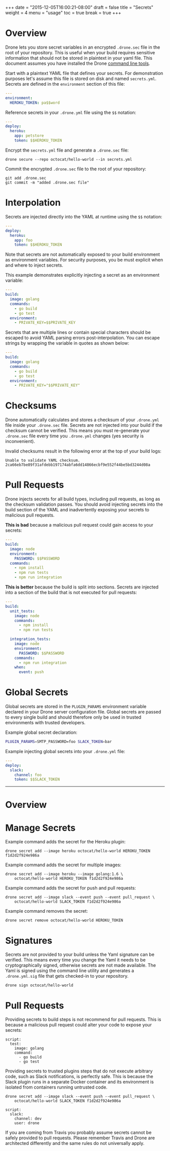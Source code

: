 +++
date = "2015-12-05T16:00:21-08:00"
draft = false
title = "Secrets"
weight = 4
menu = "usage"
toc = true
break = true
+++

# Overview

Drone lets you store secret variables in an encrypted `.drone.sec` file in the root of your repository. This is useful when your build requires sensitive information that should not be stored in plaintext in your yaml file. This document assumes you have installed the Drone [command line tools](/devs/cli).

Start with a plaintext YAML file that defines your secrets. For demonstration purposes let's assume this file is stored on disk and named `secrets.yml`. Secrets are defined in the `environment` section of this file:

```yaml
---
environment:
  HEROKU_TOKEN: pa$$word
```

Reference secrets in your `.drone.yml` file using the `$$` notation:

```yaml
---
deploy:
  heroku:
    app: petstore
    token: $$HEROKU_TOKEN
```

Encrypt the `secrets.yml` file and generate a `.drone.sec` file:

```
drone secure --repo octocat/hello-world --in secrets.yml
```

Commit the encrypted `.drone.sec` file to the root of your repository:

```
git add .drone.sec
git commit -m "added .drone.sec file"
```

# Interpolation

Secrets are injected directly into the YAML at runtime using the `$$` notation:

```yaml
---
deploy:
  heroku:
    app: foo
    token: $$HEROKU_TOKEN
```

Note that secrets are not automatically exposed to your build environment as
environment variables. For security purposes, you be must explicit when and
where to inject secrets.

This example demonstrates explicitly injecting a secret as an environment variable:

```yaml
---
build:
  image: golang
  commands:
    - go build
    - go test
  environment:
    - PRIVATE_KEY=$$PRIVATE_KEY
```

Secrets that are multiple lines or contain special characters should be escaped to
avoid YAML parsing errors post-interpolation. You can escape strings by wrapping
the variable in quotes as shown below:

```yaml
---
build:
  image: golang
  commands:
    - go build
    - go test
  environment:
    - PRIVATE_KEY="$$PRIVATE_KEY"
```

# Checksums

Drone automatically calculates and stores a checksum of your `.drone.yml` file inside your `.drone.sec` file. Secrets are not injected into your build if the checksum cannot be verified. This means you must re-generate your `.drone.sec` file every time you `.drone.yml` changes (yes security is inconvenient).

Invalid checksums result in the following error at the top of your build logs:

```
Unable to validate YAML checksum.
2ca66eb7be89f31afdebb197174abfa6dd14866ecbf9e552f44be5bd3244d08a
```

# Pull Requests

Drone injects secrets for all build types, including pull requests, as long as the checksum validation passes. You should avoid injecting secrets into the build section of the YAML and inadvertently exposing your secrets to malicious pull requests.

**This is bad** because a malicious pull request could gain access to your secrets:

```yaml
---
build:
  image: node
  environment:
    PASSWORD: $$PASSWORD
  commands:
    - npm install
    - npm run tests
    - npm run integration
```

**This is better** because the build is split into sections. Secrets are injected into a section of the build that is not executed for pull requests:

```yaml
---
build:
  unit_tests:
    image: node
    commands:
      - npm install
      - npm run tests

  integration_tests:
    image: node
    environment:
      PASSWORD: $$PASSWORD
    commands:
      - npm run integration
    when:
      event: push
```


# Global Secrets

Global secrets are stored in the `PLUGIN_PARAMS` environment variable declared in your Drone server configuration file. Global secrets are passed to every single build and should therefore only be used in trusted environments with trusted developers.

Example global secret declaration:

```bash
PLUGIN_PARAMS=SMTP_PASSWORD=foo SLACK_TOKEN=bar
```

Example injecting global secrets into your `.drone.yml` file:

```yaml
---
deploy:
  slack:
    channel: foo
    token: $$SLACK_TOKEN
```

---

# Overview



# Manage Secrets


Example command adds the secret for the Heroku plugin:

```
drone secret add --image heroku octocat/hello-world HEROKU_TOKEN f1d2d2f924e986a
```

Example command adds the secret for multiple images:

```
drone secret add --image heroku --image golang:1.6 \
    octocat/hello-world HEROKU_TOKEN f1d2d2f924e986a
```

Example command adds the secret for push and pull requests:

```
drone secret add --image slack --event push --event pull_request \
    octocat/hello-world SLACK_TOKEN f1d2d2f924e986a
```

Example command removes the secret:

```
drone secret remove octocat/hello-world HEROKU_TOKEN
```

# Signatures

Secrets are not provided to your build unless the Yaml signature can be verified. This means every time you change the Yaml it needs to be cryptographically signed, otherwise secrets are not made available. The Yaml is signed using the command line utility and generates a `.drone.yml.sig` file that gets checked-in to your repository.

```
drone sign octocat/hello-world
```

# Pull Requests

Providing secrets to build steps is not recommend for pull requests. This is because a malicious pull request could alter your code to expose your secrets:

```
script:
  test:
    image: golang
    command:
      - go build
      - go test
```

Providing secrets to trusted plugins steps that do not execute arbitrary code, such as Slack notifications, is perfectly safe. This is because the Slack plugin runs in a separate Docker container and its environment is isolated from containers running untrusted code.

```
drone secret add --image slack --event push --event pull_request \
    octocat/hello-world SLACK_TOKEN f1d2d2f924e986a
```

```
script:
  slack:
    channel: dev
    user: drone
```

If you are coming from Travis you probably assume secrets cannot be safely provided to pull requests. Please remember Travis and Drone are architected differently and the same rules do not universally apply.


<!--
# Common Issues

Secrets are not injected into your build if the checksum cannot be validated. This happens when you change your `.drone.yml` file without re-generating a `.drone.sec` file resulting in the following error message at the top of your build logs:

```
Unable to validate YAML checksum.
2ca66eb7be89f31afdebb197174abfa6dd14866ecbf9e552f44be5bd3244d08a
``` -->
